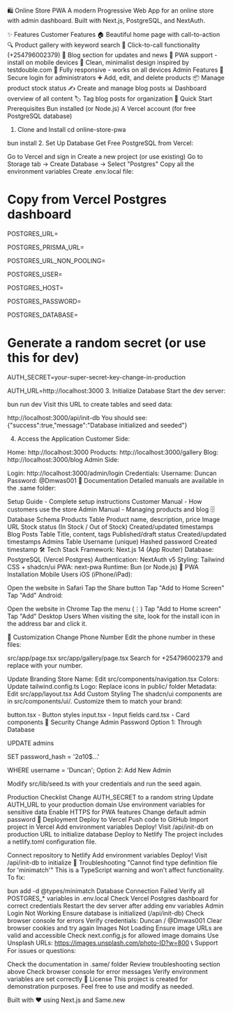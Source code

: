 🛍️ Online Store PWA
A modern Progressive Web App for an online store with admin dashboard. Built with Next.js, PostgreSQL, and NextAuth.

✨ Features
Customer Features
🏠 Beautiful home page with call-to-action
🔍 Product gallery with keyword search
📱 Click-to-call functionality (+254796002379)
📝 Blog section for updates and news
📲 PWA support - install on mobile devices
🎨 Clean, minimalist design inspired by testdouble.com
📱 Fully responsive - works on all devices
Admin Features
🔐 Secure login for administrators
➕ Add, edit, and delete products
📦 Manage product stock status
✍️ Create and manage blog posts
📊 Dashboard overview of all content
🏷️ Tag blog posts for organization
🚀 Quick Start
Prerequisites
Bun installed (or Node.js)
A Vercel account (for free PostgreSQL database)
1. Clone and Install
cd online-store-pwa

bun install
2. Set Up Database
Get Free PostgreSQL from Vercel:

Go to Vercel and sign in
Create a new project (or use existing)
Go to Storage tab → Create Database → Select "Postgres"
Copy all the environment variables
Create .env.local file:

# Copy from Vercel Postgres dashboard

POSTGRES_URL=

POSTGRES_PRISMA_URL=

POSTGRES_URL_NON_POOLING=

POSTGRES_USER=

POSTGRES_HOST=

POSTGRES_PASSWORD=

POSTGRES_DATABASE=


# Generate a random secret (or use this for dev)

AUTH_SECRET=your-super-secret-key-change-in-production

AUTH_URL=http://localhost:3000
3. Initialize Database
Start the dev server:

bun run dev
Visit this URL to create tables and seed data:

http://localhost:3000/api/init-db
You should see: {"success":true,"message":"Database initialized and seeded"}

4. Access the Application
Customer Side:

Home: http://localhost:3000
Products: http://localhost:3000/gallery
Blog: http://localhost:3000/blog
Admin Side:

Login: http://localhost:3000/admin/login
Credentials:
Username: Duncan
Password: @Dmwas001
📖 Documentation
Detailed manuals are available in the .same folder:

Setup Guide - Complete setup instructions
Customer Manual - How customers use the store
Admin Manual - Managing products and blog
🗄️ Database Schema
Products Table
Product name, description, price
Image URL
Stock status (In Stock / Out of Stock)
Created/updated timestamps
Blog Posts Table
Title, content, tags
Published/draft status
Created/updated timestamps
Admins Table
Username (unique)
Hashed password
Created timestamp
🛠️ Tech Stack
Framework: Next.js 14 (App Router)
Database: PostgreSQL (Vercel Postgres)
Authentication: NextAuth v5
Styling: Tailwind CSS + shadcn/ui
PWA: next-pwa
Runtime: Bun (or Node.js)
📱 PWA Installation
Mobile Users
iOS (iPhone/iPad):

Open the website in Safari
Tap the Share button
Tap "Add to Home Screen"
Tap "Add"
Android:

Open the website in Chrome
Tap the menu (⋮)
Tap "Add to Home screen"
Tap "Add"
Desktop Users
When visiting the site, look for the install icon in the address bar and click it.

🎨 Customization
Change Phone Number
Edit the phone number in these files:

src/app/page.tsx
src/app/gallery/page.tsx
Search for +254796002379 and replace with your number.

Update Branding
Store Name: Edit src/components/navigation.tsx
Colors: Update tailwind.config.ts
Logo: Replace icons in public/ folder
Metadata: Edit src/app/layout.tsx
Add Custom Styling
The shadcn/ui components are in src/components/ui/. Customize them to match your brand:

button.tsx - Button styles
input.tsx - Input fields
card.tsx - Card components
🔐 Security
Change Admin Password
Option 1: Through Database

UPDATE admins

SET password_hash = '$2a$10$...'

WHERE username = 'Duncan';
Option 2: Add New Admin

Modify src/lib/seed.ts with your credentials and run the seed again.

Production Checklist
 Change AUTH_SECRET to a random string
 Update AUTH_URL to your production domain
 Use environment variables for sensitive data
 Enable HTTPS for PWA features
 Change default admin password
🚀 Deployment
Deploy to Vercel
Push code to GitHub
Import project in Vercel
Add environment variables
Deploy!
Visit /api/init-db on production URL to initialize database
Deploy to Netlify
The project includes a netlify.toml configuration file.

Connect repository to Netlify
Add environment variables
Deploy!
Visit /api/init-db to initialize
🐛 Troubleshooting
"Cannot find type definition file for 'minimatch'"
This is a TypeScript warning and won't affect functionality. To fix:

bun add -d @types/minimatch
Database Connection Failed
Verify all POSTGRES_* variables in .env.local
Check Vercel Postgres dashboard for correct credentials
Restart the dev server after adding env variables
Admin Login Not Working
Ensure database is initialized (/api/init-db)
Check browser console for errors
Verify credentials: Duncan / @Dmwas001
Clear browser cookies and try again
Images Not Loading
Ensure image URLs are valid and accessible
Check next.config.js for allowed image domains
Use Unsplash URLs: https://images.unsplash.com/photo-ID?w=800
📞 Support
For issues or questions:

Check the documentation in .same/ folder
Review troubleshooting section above
Check browser console for error messages
Verify environment variables are set correctly
📝 License
This project is created for demonstration purposes. Feel free to use and modify as needed.

Built with ❤️ using Next.js and Same.new